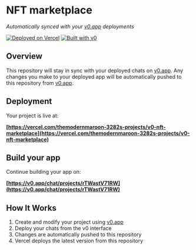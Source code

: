 # NFT marketplace

*Automatically synced with your [v0.app](https://v0.app) deployments*

[![Deployed on Vercel](https://img.shields.io/badge/Deployed%20on-Vercel-black?style=for-the-badge&logo=vercel)](https://vercel.com/themodernmaroon-3282s-projects/v0-nft-marketplace)
[![Built with v0](https://img.shields.io/badge/Built%20with-v0.app-black?style=for-the-badge)](https://v0.app/chat/projects/rTWastV71RW)

## Overview

This repository will stay in sync with your deployed chats on [v0.app](https://v0.app).
Any changes you make to your deployed app will be automatically pushed to this repository from [v0.app](https://v0.app).

## Deployment

Your project is live at:

**[https://vercel.com/themodernmaroon-3282s-projects/v0-nft-marketplace](https://vercel.com/themodernmaroon-3282s-projects/v0-nft-marketplace)**

## Build your app

Continue building your app on:

**[https://v0.app/chat/projects/rTWastV71RW](https://v0.app/chat/projects/rTWastV71RW)**

## How It Works

1. Create and modify your project using [v0.app](https://v0.app)
2. Deploy your chats from the v0 interface
3. Changes are automatically pushed to this repository
4. Vercel deploys the latest version from this repository